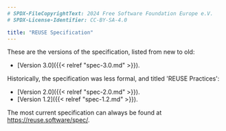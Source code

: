 ```yaml
---
# SPDX-FileCopyrightText: 2024 Free Software Foundation Europe e.V.
# SPDX-License-Identifier: CC-BY-SA-4.0

title: "REUSE Specification"
---
```


These are the versions of the specification, listed from new to old:

<!-- - [Version 3.2]({{< relref "spec-3.2.md" >}}). -->
- [Version 3.0]({{< relref "spec-3.0.md" >}}).

Historically, the specification was less formal, and titled 'REUSE Practices':

- [Version 2.0]({{< relref "spec-2.0.md" >}}).
- [Version 1.2]({{< relref "spec-1.2.md" >}}).

The most current specification can always be found at
<https://reuse.software/spec/>.
